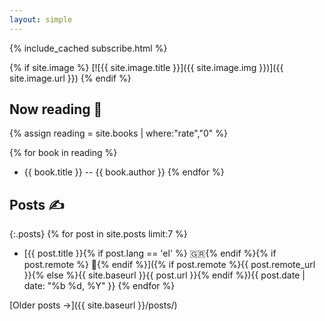 ```yaml
---
layout: simple
---
```


{% include_cached  subscribe.html %}

{% if site.image %}
[![{{ site.image.title }}]({{ site.image.img }})]({{ site.image.url }})
{% endif %}

## Now reading 📖

{% assign reading = site.books | where:"rate","0" %}

{% for book in reading %}

- {{ book.title }} -- {{ book.author }}
  {% endfor %}

## Posts ✍️

{:.posts}
{% for post in site.posts limit:7 %}

- [{{ post.title }}{% if post.lang == 'el' %} 🇬🇷{% endif %}{% if post.remote %} 🔗{% endif %}]({% if post.remote %}{{ post.remote_url }}{% else %}{{ site.baseurl }}{{ post.url }}{% endif %})<time datetime="{{ post.date | date_to_xmlschema }}">{{ post.date | date: "%b %d, %Y" }}</time>
  {% endfor %}

[Older posts →]({{ site.baseurl }}/posts/)
